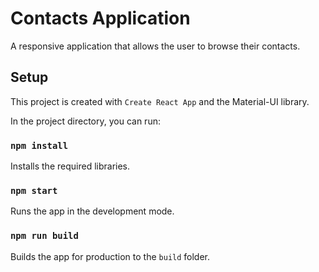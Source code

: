 # Contacts Application
A responsive application that allows the user to browse their contacts.

## Setup
This project is created with `Create React App` and the Material-UI library.

In the project directory, you can run:

### `npm install`

Installs the required libraries.

### `npm start`

Runs the app in the development mode.

### `npm run build`

Builds the app for production to the `build` folder.
